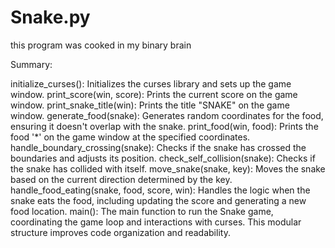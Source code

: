 # Snake.py
this program was cooked in my binary brain




Summary:

initialize_curses(): Initializes the curses library and sets up the game window.
print_score(win, score): Prints the current score on the game window.
print_snake_title(win): Prints the title "SNAKE" on the game window.
generate_food(snake): Generates random coordinates for the food, ensuring it doesn't overlap with the snake.
print_food(win, food): Prints the food '*' on the game window at the specified coordinates.
handle_boundary_crossing(snake): Checks if the snake has crossed the boundaries and adjusts its position.
check_self_collision(snake): Checks if the snake has collided with itself.
move_snake(snake, key): Moves the snake based on the current direction determined by the key.
handle_food_eating(snake, food, score, win): Handles the logic when the snake eats the food, including updating the score and generating a new food location.
main(): The main function to run the Snake game, coordinating the game loop and interactions with curses.
This modular structure improves code organization and readability.
